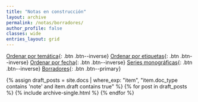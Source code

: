 ```yaml
---
title: "Notas en construcción"
layout: archive
permalink: /notas/borradores/
author_profile: false
classes: wide
entries_layout: grid
---
```


[Ordenar por temática](/notas/){: .btn .btn--inverse} 
[Ordenar por etiquetas](/notas/tags/){: .btn .btn--inverse} 
[Ordenar por fecha](/notas/fecha/){: .btn .btn--inverse} 
[Series monográficas](/notas/series){: .btn .btn--inverse}
[Borradores](/notas/borradores/){: .btn .btn--primary}

{% assign draft_posts = site.docs | where_exp: "item", "item.doc_type contains 'note' and item.draft contains true" %}
{% for post in draft_posts %}
    {% include archive-single.html %}
{% endfor %}
